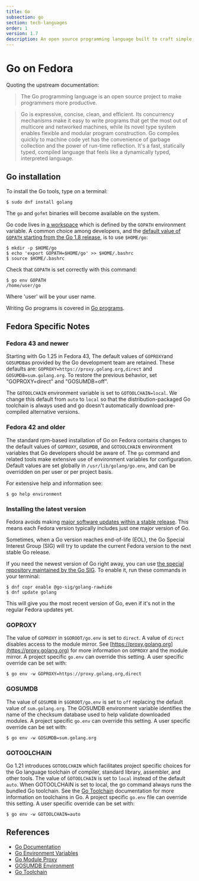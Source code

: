 ```yaml
---
title: Go
subsection: go
section: tech-languages
order: 1
version: 1.7
description: An open source programming language built to craft simple, reliable, and efficient software.
---
```


# Go on Fedora

Quoting the upstream documentation:

> The Go programming language is an open source project to make programmers more productive.

> Go is expressive, concise, clean, and efficient. Its concurrency mechanisms make it easy to write programs that get the most out of multicore and networked machines, while its novel type system enables flexible and modular program construction. Go compiles quickly to machine code yet has the convenience of garbage collection and the power of run-time reflection. It's a fast, statically typed, compiled language that feels like a dynamically typed, interpreted language.

## Go installation

To install the Go tools, type on a terminal:

```console
$ sudo dnf install golang
```

The `go` and `gofmt` binaries will become available on the system.

Go code lives in [a workspace](https://golang.org/doc/code.html#Workspaces) which is defined by the `GOPATH` environment variable. A common choice among developers, and the [default value of `GOPATH` starting from the Go 1.8 release](https://tip.golang.org/doc/code.html#GOPATH), is to use `$HOME/go`:

```console
$ mkdir -p $HOME/go
$ echo 'export GOPATH=$HOME/go' >> $HOME/.bashrc
$ source $HOME/.bashrc
```

Check that `GOPATH` is set correctly with this command:

```console
$ go env GOPATH
/home/user/go
```

Where 'user' will be your user name.

Writing Go programs is covered in [Go programs](/tech/languages/go/go-programs.html).

## Fedora Specific Notes

### Fedora 43 and newer

Starting with Go 1.25 in Fedora 43, The default values of `GOPROXY`and `GOSUMDB`as
provided by the Go development team are retained.
These defaults are: `GOPROXY=https://proxy.golang.org,direct` and `GOSUMDB=sum.golang.org`.
To restore the previous behavior, set "GOPROXY=direct" and "GOSUMDB=off".

The `GOTOOLCHAIN` environment variable is set to `GOTOOLCHAIN=local`.
We change this default from `auto` to `local` so that the distribution-packaged Go
toolchain is always used and go doesn't automatically download pre-compiled
alternative versions.

### Fedora 42 and older

The standard rpm-based installation of Go on Fedora contains changes to the default values of `GOPROXY`, `GOSUMDB`, and `GOTOOLCHAIN` environment variables that Go developers should be aware of. The `go` command and related tools make extensive use of environment variables for configuration. Default values are set globally in `/usr/lib/golang/go.env`, and can be overridden on per user or per project basis.

For extensive help and information see:

```console
$ go help environment
```

### Installing the latest version

Fedora avoids making [major software updates within a stable release](https://docs.fedoraproject.org/en-US/fesco/Updates_Policy/#stable-releases). This means each Fedora version typically includes just one major version of Go.

Sometimes, when a Go version reaches end-of-life (EOL), the Go Special Interest Group (SIG) will try to update the current Fedora version to the next stable Go release.

If you need the newest version of Go right away, you can use [the special repository maintained by the Go SIG](https://copr.fedorainfracloud.org/coprs/g/go-sig/golang-rawhide/). To enable it, run these commands in your terminal:

```console
$ dnf copr enable @go-sig/golang-rawhide
$ dnf update golang
```

This will give you the most recent version of Go, even if it's not in the regular Fedora updates yet.

### GOPROXY

The value of `GOPROXY` in `$GOROOT/go.env` is set to `direct`. A value of `direct` disables access to the module mirror. See [https://proxy.golang.org](https://proxy.golang.org) for more information on `GOPROXY` and the module mirror. A project specific `go.env` can override this setting. A user specific override can be set with:

```console
$ go env -w GOPROXY=https://proxy.golang.org,direct
```

### GOSUMDB

The value of `GOSUMDB` in `$GOROOT/go.env` is set to `off` replacing the default value of `sum.golang.org`. The GOSUMDB environment variable identifies the name of the checksum database used to help validate downloaded modules. A project specific `go.env` can override this setting. A user specific override can be set with:

```console
$ go env -w GOSUMDB=sum.golang.org
```

### GOTOOLCHAIN

Go 1.21 introduces `GOTOOLCHAIN` which facilitates project specific choices for the Go language toolchain of compiler, standard library, assembler, and other tools. The value of `GOTOOLCHAIN` is set to `local` instead of the default `auto`. When GOTOOLCHAIN is set to local, the go command always runs the bundled Go toolchain. See the [Go Toolchain](https://go.dev/doc/toolchain) documentation for more information on toolchains in Go. A project specific `go.env` file can override this setting. A user specific override can be set with:

```console
$ go env -w GOTOOLCHAIN=auto
```


## References

- [Go Documentation](https://golang.org/doc/)
- [Go Environment Variables](https://pkg.go.dev/cmd/go#hdr-Environment_variables)
- [Go Module Proxy](https://proxy.golang.org)
- [GOSUMDB Environment](https://goproxy.io/docs/GOSUMDB-env.html)
- [Go Toolchain](https://go.dev/doc/toolchain)
